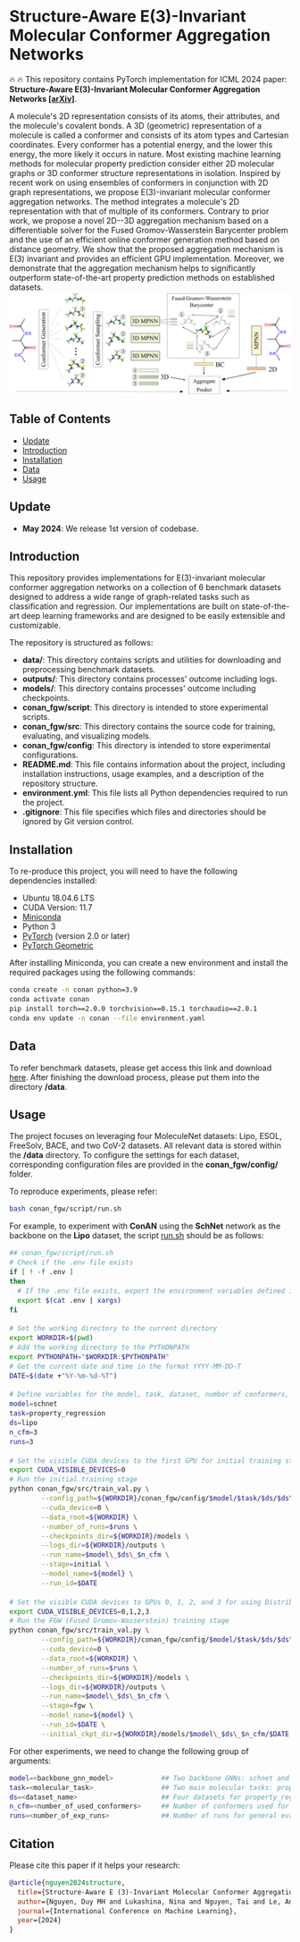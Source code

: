 # Structure-Aware E(3)-Invariant Molecular Conformer Aggregation Networks
:fire: :fire: This repository contains PyTorch implementation for ICML 2024 paper: **Structure-Aware E(3)-Invariant Molecular Conformer Aggregation Networks [[arXiv]](https://arxiv.org/abs/2402.01975)**.

A molecule's 2D representation consists of its atoms, their attributes, and the molecule's covalent bonds. A 3D (geometric) representation of a molecule is called a conformer and consists of its atom types and Cartesian coordinates. Every conformer has a potential energy, and the lower this energy, the more likely it occurs in nature. Most existing machine learning methods for molecular property prediction consider either 2D molecular graphs or 3D conformer structure representations in isolation. Inspired by recent work on using ensembles of conformers in conjunction with 2D graph representations, we propose E(3)-invariant molecular conformer aggregation networks. The method integrates a molecule's 2D representation with that of multiple of its conformers. Contrary to prior work, we propose a novel 2D--3D aggregation mechanism based on a differentiable solver for the Fused Gromov-Wasserstein Barycenter problem and the use of an efficient online conformer generation method based on distance geometry. We show that the proposed aggregation mechanism is E(3) invariant and provides an efficient GPU implementation. Moreover, we demonstrate that the aggregation mechanism helps to significantly outperform state-of-the-art property prediction methods on established datasets.
![Overview figure](figs/ala.png)

## Table of Contents

- [Update](#update)
- [Introduction](#introduction)
- [Installation](#installation)
- [Data](#data)
- [Usage](#usage)

## Update
- **May 2024**: We release 1st version of codebase.

## Introduction
This repository provides implementations for E(3)-invariant molecular conformer aggregation networks on a collection of 6 benchmark datasets designed to address a wide range of graph-related tasks such as classification and regression. Our implementations are built on state-of-the-art deep learning frameworks and are designed to be easily extensible and customizable.

The repository is structured as follows:

- **data/**: This directory contains scripts and utilities for downloading and preprocessing benchmark datasets.
- **outputs/**: This directory contains processes' outcome including logs.
- **models/**: This directory contains processes' outcome including checkpoints.
- **conan_fgw/script**: This directory is intended to store experimental scripts.
- **conan_fgw/src**: This directory contains the source code for training, evaluating, and visualizing models.
- **conan_fgw/config**: This directory is intended to store experimental configurations.
- **README.md**: This file contains information about the project, including installation instructions, usage examples, and a description of the repository structure.
- **environment.yml**: This file lists all Python dependencies required to run the project.
- **.gitignore**: This file specifies which files and directories should be ignored by Git version control.

## Installation

To re-produce this project, you will need to have the following dependencies installed:
- Ubuntu 18.04.6 LTS
- CUDA Version: 11.7
- [Miniconda](https://docs.conda.io/en/latest/miniconda.html)
- Python 3
- [PyTorch](https://pytorch.org/) (version 2.0 or later)
- [PyTorch Geometric](https://pytorch-geometric.readthedocs.io/en/latest/)

After installing Miniconda, you can create a new environment and install the required packages using the following commands:

```bash
conda create -n conan python=3.9
conda activate conan
pip install torch==2.0.0 torchvision==0.15.1 torchaudio==2.0.1
conda env update -n conan --file environment.yaml
```

## Data
To refer benchmark datasets, please get access this link and download [here](https://mega.nz/folder/X9VEXb7D#xv6fXIon_00tgevNMZn73A).
After finishing the download process, please put them into the directory **/data**.

## Usage
The project focuses on leveraging four MoleculeNet datasets: Lipo, ESOL, FreeSolv, BACE, and two CoV-2 datasets. All relevant data is stored within the **/data** directory. To configure the settings for each dataset, corresponding configuration files are provided in the **conan_fgw/config/** folder.

To reproduce experiments, please refer:
```bash
bash conan_fgw/script/run.sh
```

For example, to experiment with **ConAN** using the **SchNet** network as the backbone on the **Lipo** dataset, the script [run.sh](./conan_fgw/script/run.sh) should be as follows:

```bash
## conan_fgw/script/run.sh
# Check if the .env file exists
if [ ! -f .env ]
then
  # If the .env file exists, export the environment variables defined in it
  export $(cat .env | xargs)
fi

# Set the working directory to the current directory
export WORKDIR=$(pwd)
# Add the working directory to the PYTHONPATH
export PYTHONPATH="$WORKDIR:$PYTHONPATH"
# Get the current date and time in the format YYYY-MM-DD-T
DATE=$(date +"%Y-%m-%d-%T")

# Define variables for the model, task, dataset, number of conformers, and number of runs
model=schnet                      
task=property_regression
ds=lipo
n_cfm=3
runs=3

# Set the visible CUDA devices to the first GPU for initial training stage
export CUDA_VISIBLE_DEVICES=0
# Run the initial training stage
python conan_fgw/src/train_val.py \
        --config_path=${WORKDIR}/conan_fgw/config/$model/$task/$ds/$ds\_$n_cfm.yaml \
        --cuda_device=0 \
        --data_root=${WORKDIR} \
        --number_of_runs=$runs \
        --checkpoints_dir=${WORKDIR}/models \
        --logs_dir=${WORKDIR}/outputs \
        --run_name=$model\_$ds\_$n_cfm \
        --stage=initial \
        --model_name=${model} \
        --run_id=$DATE

# Set the visible CUDA devices to GPUs 0, 1, 2, and 3 for using Distributed Data Parallel
export CUDA_VISIBLE_DEVICES=0,1,2,3
# Run the FGW (Fused Gromov-Wasserstein) training stage
python conan_fgw/src/train_val.py \
        --config_path=${WORKDIR}/conan_fgw/config/$model/$task/$ds/$ds\_$n_cfm\_bc.yaml \
        --cuda_device=0 \
        --data_root=${WORKDIR} \
        --number_of_runs=$runs \
        --checkpoints_dir=${WORKDIR}/models \
        --logs_dir=${WORKDIR}/outputs \
        --run_name=$model\_$ds\_$n_cfm \
        --stage=fgw \
        --model_name=${model} \
        --run_id=$DATE \
        --initial_ckpt_dir=${WORKDIR}/models/$model\_$ds\_$n_cfm/$DATE
```

For other experiments, we need to change the following group of arguments:

```bash
model=<backbone_gnn_model>            ## Two backbone GNNs: schnet and visnet                      
task=<molecular_task>                 ## Two main molecular tasks: property_regression and classification
ds=<dataset_name>                     ## Four datasets for property_regression and two datasets for classification tasks
n_cfm=<number_of_used_conformers>     ## Number of conformers used for extraction by 3D message passing networks
runs=<number_of_exp_runs>             ## Number of runs for general evaluation
```

## Citation
Please cite this paper if it helps your research:
```bibtex
@article{nguyen2024structure,
  title={Structure-Aware E (3)-Invariant Molecular Conformer Aggregation Networks},
  author={Nguyen, Duy MH and Lukashina, Nina and Nguyen, Tai and Le, An T and Nguyen, TrungTin and Ho, Nhat and Peters, Jan and Sonntag, Daniel and Zaverkin, Viktor and Niepert, Mathias},
  journal={International Conference on Machine Learning},
  year={2024}
}
```
